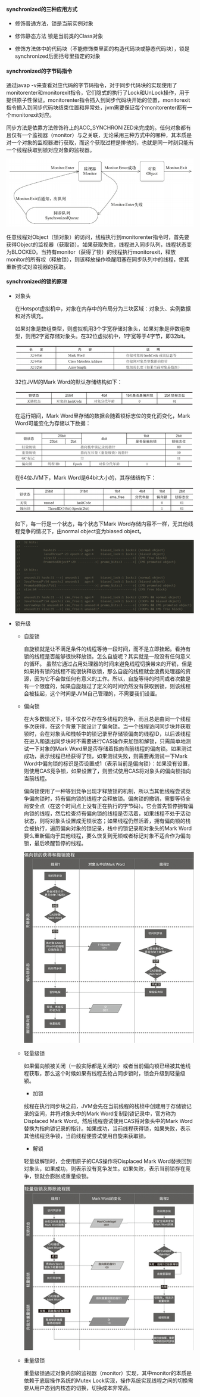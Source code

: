 #### synchronized的三种应用方式

- 修饰普通方法，锁是当前实例对象

- 修饰静态方法 锁是当前类的Class对象

- 修饰方法体中的代码块（不能修饰类里面的构造代码块或静态代码块），锁是synchronized后面括号里指定的对象

#### synchronized的字节码指令

通过javap -v来查看对应代码的字节码指令，对于同步代码块的实现使用了monitorenter和monitorexit指令，它们隐式的执行了Lock和UnLock操作，用于提供原子性保证。monitorenter指令插入到同步代码块开始的位置，monitorexit指令插入到同步代码块结束位置和异常处，jvm需要保证每个monitorenter都有一个monitorexit对应。

同步方法是依靠方法修饰符上的ACC_SYNCHRONIZED来完成的。任何对象都有且仅有一个监视器（monitor）与之关联，无论采用三种方式中的哪种，其本质是对一个对象的监视器进行获取，而这个获取过程是排他的，也就是同一时刻只能有一个线程获取到锁对应对象的监视器。

![](/assets/concurrency/monitor.png)

任意线程对Object（锁对象）的访问，线程执行到monitorenter指令时，首先要获得Object的监视器（获取锁）。如果获取失败，线程进入同步队列，线程状态变为BLOCKED。当持有monitor（获得了锁）的线程执行monitorexit，释放monitor的所有权（释放锁），则该释放操作唤醒阻塞在同步队列中的线程，使其重新尝试对监视器的获取。

#### synchronized的锁的原理

- 对象头

  在Hotspot虚拟机中，对象在内存中的布局分为三块区域：对象头、实例数据和对齐填充。

  如果对象是数组类型，则虚拟机用3个字宽存储对象头，如果对象是非数组类型，则用2字宽存储对象头。在32位虚拟机中，1字宽等于4字节，即32bit。

  ![](/assets/concurrency/objectHeader.png)

  32位JVM的Mark Word的默认存储结构如下：

  ![](/assets/concurrency/markword32.png)

  在运行期间，Mark Word里存储的数据会随着锁标志位的变化而变化，Mark Word可能变化为存储以下数据：

  ![](/assets/concurrency/markwordDetail32.png)

  在64位JVM下，Mark Word是64bit大小的，其存储结构下：

  ![](/assets/concurrency/markword64.png)

  如下，每一行是一个状态，每个状态下Mark Word存储内容不一样，无其他线程竞争的情况下，由normal object变为biased object。

  ![](/assets/concurrency/markwordDetail32&64.png)

- 锁升级

  - 自旋锁

    自旋锁就是让不满足条件的线程等待一段时间，而不是立即挂起。看持有锁的线程是否能够很快释放锁。怎么自旋呢？其实就是一段没有任何意义的循环。
    虽然它通过占用处理器的时间来避免线程切换带来的开销，但是如果持有锁的线程不能很快释放锁，那么自旋的线程就会浪费处理器的资源，因为它不会做任何有意义的工作。所以，自旋等待的时间或者次数是有一个限度的，如果自旋超过了定义的时间仍然没有获取到锁，则该线程会被挂起，这个时间是JVM自己管理的，不需要我们设置。

  - 偏向锁

    在大多数情况下，锁不仅仅不存在多线程的竞争，而且总是由同一个线程多次获得，在这个背景下就设计了偏向锁。当一个线程访问同步块并获取锁时，会在对象头和栈帧中的锁记录里存储锁偏向的线程ID，以后该线程在进入和退出同步块时不需要进行CAS操作来加锁和解锁，只需简单地测试一下对象的Mark Word里是否存储着指向当前线程的偏向锁。如果测试成功，表示线程已经获得了锁，如果测试失败，则需要再测试一下Mark Word中偏向锁的标识是否设置成1（表示当前是偏向锁）：如果没有设置，则使用CAS竞争锁，如果设置了，则尝试使用CAS将对象头的偏向锁指向当前线程。

    偏向锁使用了一种等到竞争出现才释放锁的机制，所以当其他线程尝试竞争偏向锁时，持有偏向锁的线程才会释放锁。偏向锁的撤销，需要等待全局安全点（在这个时间点上没有正在执行的字节码）。它会首先暂停拥有偏向锁的线程，然后检查持有偏向锁的线程是否活着，如果线程不处于活动状态，则将对象头设置成无锁状态；如果线程仍然活着，拥有偏向锁的栈会被执行，遍历偏向对象的锁记录，栈中的锁记录和对象头的Mark Word要么重新偏向于其他线程，要么恢复到无锁或者标记对象不适合作为偏向锁，最后唤醒暂停的线程。

    ![](/assets/concurrency/biasedlock.png)

  - 轻量级锁

    如果偏向锁被关闭（一般实际都是关闭的）或者当前偏向锁已经被其他线程获取，那么这个时候如果有线程去抢占同步锁时，锁会升级到轻量级锁。

    - 加锁

    线程在执行同步块之前，JVM会先在当前线程的栈桢中创建用于存储锁记录的空间，并将对象头中的Mark Word复制到锁记录中，官方称为Displaced Mark Word。然后线程尝试使用CAS将对象头中的Mark Word替换为指向锁记录的指针。如果成功，当前线程获得锁，如果失败，表示其他线程竞争锁，当前线程便尝试使用自旋来获取锁。

    - 解锁

    轻量级解锁时，会使用原子的CAS操作将Displaced Mark Word替换回到对象头，如果成功，则表示没有竞争发生。如果失败，表示当前锁存在竞争，锁就会膨胀成重量级锁。

    ![](/assets/concurrency/light&heavyweightLock.png)

  - 重量级锁

    重量级锁通过对象内部的监视器（monitor）实现，其中monitor的本质是依赖于底层操作系统的Mutex Lock实现，操作系统实现线程之间的切换需要从用户态到内核态的切换，切换成本非常高。
